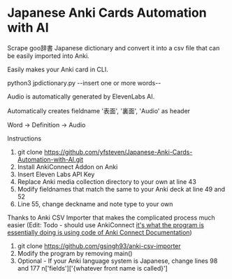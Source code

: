 # Japanese Anki Cards Automation with AI

Scrape goo辞書 Japanese dictionary and convert it into a csv file that can be easily imported into Anki.

Easily makes your Anki card in CLI.

python3 jpdictionary.py --insert one or more words--

Audio is automatically generated by ElevenLabs AI.

Automatically creates fieldname '表面', '裏面', 'Audio' as header

Word -> Definition -> Audio

Instructions
1) git clone https://github.com/yfsteven/Japanese-Anki-Cards-Automation-with-AI.git
2) Install AnkiConnect Addon on Anki
3) Insert Eleven Labs API Key
4) Replace Anki media collection directory to your own at line 43
5) Modify fieldnames that match the same to your Anki deck at line 49 and 52
6) Line 55, change deckname and note type to your own
   

Thanks to Anki CSV Importer that makes the complicated process much easier (Edit: Todo - should use AnkiConnect [it's what the program is essentially doing is using code of Anki Connect Documentation](https://foosoft.net/projects/anki-connect/index.html#deck-actions))

1) git clone https://github.com/gsingh93/anki-csv-importer
2) Modify the program by removing main()
3) Optional - If your Anki language system is Japanese, change lines 98 and 177 n['fields']['{whatever front name is called}']
